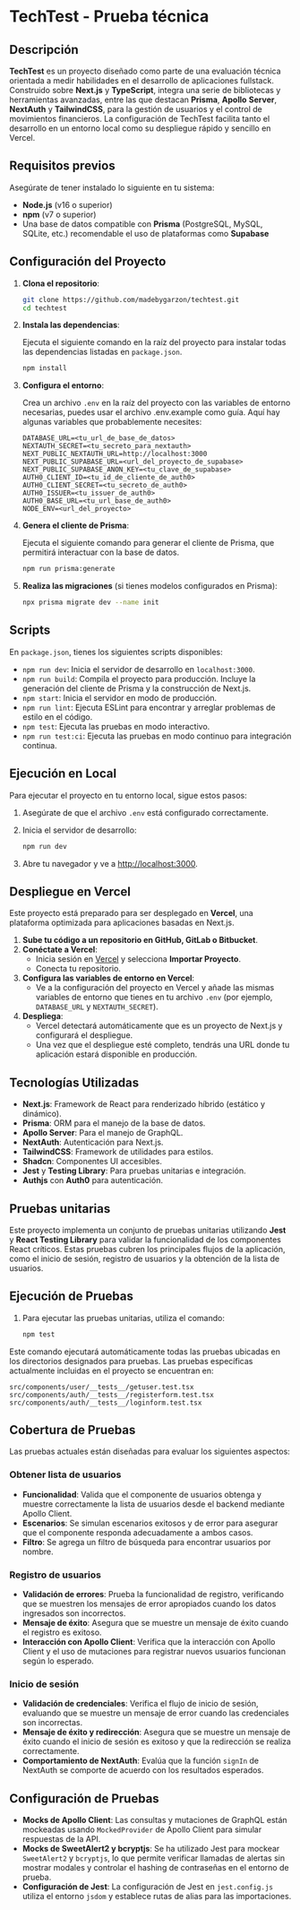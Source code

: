 # TechTest - Prueba técnica

## Descripción

**TechTest** es un proyecto diseñado como parte de una evaluación técnica orientada a medir habilidades en el desarrollo de aplicaciones fullstack. Construido sobre **Next.js** y **TypeScript**, integra una serie de bibliotecas y herramientas avanzadas, entre las que destacan **Prisma**, **Apollo** **Server**, **NextAuth** y **TailwindCSS**, para la gestión de usuarios y el control de movimientos financieros. La configuración de TechTest facilita tanto el desarrollo en un entorno local como su despliegue rápido y sencillo en Vercel.

## Requisitos previos

Asegúrate de tener instalado lo siguiente en tu sistema:

- **Node.js** (v16 o superior)
- **npm** (v7 o superior)
- Una base de datos compatible con **Prisma** (PostgreSQL, MySQL, SQLite, etc.) recomendable el uso de plataformas como **Supabase**

## Configuración del Proyecto

1. **Clona el repositorio**:

    ```bash
    git clone https://github.com/madebygarzon/techtest.git
    cd techtest
    ```

2. **Instala las dependencias**:

    Ejecuta el siguiente comando en la raíz del proyecto para instalar todas las dependencias listadas en `package.json`.

    ```bash
    npm install
    ```

3. **Configura el entorno**:

    Crea un archivo `.env` en la raíz del proyecto con las variables de entorno necesarias, puedes usar el archivo .env.example como guía. Aquí hay algunas variables que probablemente necesites:

    ```env
    DATABASE_URL=<tu_url_de_base_de_datos>
    NEXTAUTH_SECRET=<tu_secreto_para_nextauth>
    NEXT_PUBLIC_NEXTAUTH_URL=http://localhost:3000
    NEXT_PUBLIC_SUPABASE_URL=<url_del_proyecto_de_supabase>
    NEXT_PUBLIC_SUPABASE_ANON_KEY=<tu_clave_de_supabase>
    AUTH0_CLIENT_ID=<tu_id_de_cliente_de_auth0>
    AUTH0_CLIENT_SECRET=<tu_secreto_de_auth0>
    AUTH0_ISSUER=<tu_issuer_de_auth0>
    AUTH0_BASE_URL=<tu_url_base_de_auth0>
    NODE_ENV=<url_del_proyecto>
    ```

4. **Genera el cliente de Prisma**:

    Ejecuta el siguiente comando para generar el cliente de Prisma, que permitirá interactuar con la base de datos.

    ```bash
    npm run prisma:generate
    ```

5. **Realiza las migraciones** (si tienes modelos configurados en Prisma):

    ```bash
    npx prisma migrate dev --name init
    ```

## Scripts

En `package.json`, tienes los siguientes scripts disponibles:

- `npm run dev`: Inicia el servidor de desarrollo en `localhost:3000`.
- `npm run build`: Compila el proyecto para producción. Incluye la generación del cliente de Prisma y la construcción de Next.js.
- `npm start`: Inicia el servidor en modo de producción.
- `npm run lint`: Ejecuta ESLint para encontrar y arreglar problemas de estilo en el código.
- `npm test`: Ejecuta las pruebas en modo interactivo.
- `npm run test:ci`: Ejecuta las pruebas en modo continuo para integración continua.

## Ejecución en Local

Para ejecutar el proyecto en tu entorno local, sigue estos pasos:

1. Asegúrate de que el archivo `.env` está configurado correctamente.
2. Inicia el servidor de desarrollo:

    ```bash
    npm run dev
    ```

3. Abre tu navegador y ve a [http://localhost:3000](http://localhost:3000).

## Despliegue en Vercel

Este proyecto está preparado para ser desplegado en **Vercel**, una plataforma optimizada para aplicaciones basadas en Next.js.

1. **Sube tu código a un repositorio en GitHub, GitLab o Bitbucket**.
2. **Conéctate a Vercel**:
   - Inicia sesión en [Vercel](https://vercel.com) y selecciona **Importar Proyecto**.
   - Conecta tu repositorio.
3. **Configura las variables de entorno en Vercel**:
   - Ve a la configuración del proyecto en Vercel y añade las mismas variables de entorno que tienes en tu archivo `.env` (por ejemplo, `DATABASE_URL` y `NEXTAUTH_SECRET`).
4. **Despliega**:
   - Vercel detectará automáticamente que es un proyecto de Next.js y configurará el despliegue.
   - Una vez que el despliegue esté completo, tendrás una URL donde tu aplicación estará disponible en producción.

## Tecnologías Utilizadas

- **Next.js**: Framework de React para renderizado híbrido (estático y dinámico).
- **Prisma**: ORM para el manejo de la base de datos.
- **Apollo Server**: Para el manejo de GraphQL.
- **NextAuth**: Autenticación para Next.js.
- **TailwindCSS**: Framework de utilidades para estilos.
- **Shadcn**: Componentes UI accesibles.
- **Jest** y **Testing Library**: Para pruebas unitarias e integración.
- **Authjs** con **Auth0** para autenticación.

## Pruebas unitarias

Este proyecto implementa un conjunto de pruebas unitarias utilizando **Jest** y **React Testing Library** para validar la funcionalidad de los componentes React críticos. Estas pruebas cubren los principales flujos de la aplicación, como el inicio de sesión, registro de usuarios y la obtención de la lista de usuarios.

## Ejecución de Pruebas

1. Para ejecutar las pruebas unitarias, utiliza el comando:

    ```bash
    npm test
    ```

Este comando ejecutará automáticamente todas las pruebas ubicadas en los directorios designados para pruebas. Las pruebas específicas actualmente incluidas en el proyecto se encuentran en:

`src/components/user/__tests__/getuser.test.tsx`
`src/components/auth/__tests__/registerform.test.tsx`
`src/components/auth/__tests__/loginform.test.tsx`

## Cobertura de Pruebas

Las pruebas actuales están diseñadas para evaluar los siguientes aspectos:

### Obtener lista de usuarios
- **Funcionalidad**: Valida que el componente de usuarios obtenga y muestre correctamente la lista de usuarios desde el backend mediante Apollo Client.
- **Escenarios**: Se simulan escenarios exitosos y de error para asegurar que el componente responda adecuadamente a ambos casos.
- **Filtro**: Se agrega un filtro de búsqueda para encontrar usuarios por nombre.

### Registro de usuarios
- **Validación de errores**: Prueba la funcionalidad de registro, verificando que se muestren los mensajes de error apropiados cuando los datos ingresados son incorrectos.
- **Mensaje de éxito**: Asegura que se muestre un mensaje de éxito cuando el registro es exitoso.
- **Interacción con Apollo Client**: Verifica que la interacción con Apollo Client y el uso de mutaciones para registrar nuevos usuarios funcionan según lo esperado.

### Inicio de sesión
- **Validación de credenciales**: Verifica el flujo de inicio de sesión, evaluando que se muestre un mensaje de error cuando las credenciales son incorrectas.
- **Mensaje de éxito y redirección**: Asegura que se muestre un mensaje de éxito cuando el inicio de sesión es exitoso y que la redirección se realiza correctamente.
- **Comportamiento de NextAuth**: Evalúa que la función `signIn` de NextAuth se comporte de acuerdo con los resultados esperados.

## Configuración de Pruebas

- **Mocks de Apollo Client**: Las consultas y mutaciones de GraphQL están mockeadas usando `MockedProvider` de Apollo Client para simular respuestas de la API.
- **Mocks de SweetAlert2 y bcryptjs**: Se ha utilizado Jest para mockear `SweetAlert2` y `bcryptjs`, lo que permite verificar llamadas de alertas sin mostrar modales y controlar el hashing de contraseñas en el entorno de prueba.
- **Configuración de Jest**: La configuración de Jest en `jest.config.js` utiliza el entorno `jsdom` y establece rutas de alias para las importaciones.